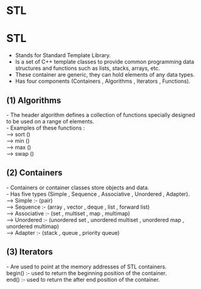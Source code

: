 # STL
# <h1><b>STL</b></h1>
 - Stands for Standard Template Library.
 - Is a set of C++ template classes to provide common programming data structures and functions such as lists, stacks, arrays, etc.
 - These container are generic, they can hold elements of any data types.
 - Has four components (Containers , Algorithms , Iterators , Functions).
<h2>
(1) Algorithms <br></h2>
 - The header algorithm defines a collection of functions specially designed to be used on a range of elements.<br>
 - Examples of these functions : <br>
      --> sort ()<br>
      --> min ()<br>
      --> max ()<br>
      --> swap ()<br>
   <h2>   
 (2) Containers <br></h2>
  - Containers or container classes store objects and data.<br>
  - Has five types (Simple , Sequence , Associative , Unordered , Adapter).<br>
      --> Simple :- (pair) <br>
      --> Sequence :- (array , vector , deque , list , forward list)<br>
      --> Associative :- (set , multiset , map , multimap)<br>
      --> Unordered :- (unordered set , unordered multiset , unordered map , unordered multimap)<br>
      --> Adapter :- (stack , queue , priority queue)<br>
   <h2>   
 (3) Iterators</h2>
  - Are used to point at the memory addresses of STL containers. <br>
  begin() :- used to return the beginning position of the container.<br>
  end() :- used to return the after end position of the container.<br>
      
   
